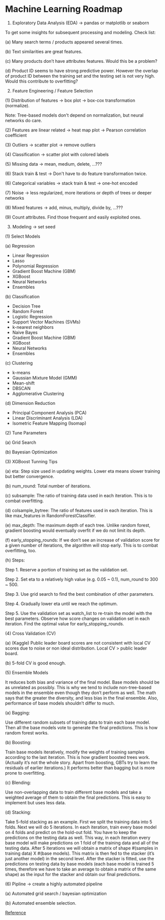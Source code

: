 # Machine Learning Roadmap


1. Exploratory Data Analysis (EDA) -> pandas or matplotlib or seaborn

To get some insights for subsequent processing and modeling. Check list:

(a) Many search terms / products appeared several times.

(b) Text similarities are great features.

(c) Many products don’t have attributes features. Would this be a problem?

(d) Product ID seems to have strong predictive power. However the overlap of product ID between the training set and the testing set is not very high. Would this contribute to overfitting?


2. Feature Engineering / Feature Selection

(1) Distribution of features -> box plot -> box-cox transformation (normalize).

Note: Tree-based models don't depend on normalization, but neural networks do care.

(2) Features are linear related -> heat map plot -> Pearson correlation coefficient

(3) Outliers -> scatter plot -> remove outliers

(4) Classification -> scatter plot with colored labels

(5) Missing data -> mean, medium, delete, ...???

(6) Stack train & test -> Don't have to do feature transformation twice.

(6) Categorical variables -> stack train & test -> one-hot encoded

(7) Noise -> less regularized, more iterations or depth of trees or deeper networks

(8) Mixed features -> add, minus, multiply, divide by, ...???

(9) Count attributes. Find those frequent and easily exploited ones.




3. Modeling -> set seed

(1) Select Models

(a) Regression
- Linear Regression
- Lasso
- Polynomial Regression
- Gradient Boost Machine (GBM)
- XGBoost
- Neural Networks
- Ensembles

(b) Classification
- Decision Tree
- Random Forest
- Logistic Regression
- Support Vector Machines (SVMs)
- k-nearest neighbors
- Naive Bayes
- Gradient Boost Machine (GBM)
- XGBoost
- Neural Networks
- Ensembles

(c) Clustering
- k-means
- Gaussian Mixture Model (GMM)
- Mean-shift
- DBSCAN
- Agglomerative Clustering

(d) Dimension Reduction
- Principal Component Analysis (PCA)
- Linear Discriminant Analysis (LDA)
- Isometric Feature Mapping (Isomap)



(2) Tune Parameters

(a) Grid Search

(b) Bayesian Optimization



(3) XGBoost Tunning Tips

(a) eta: Step size used in updating weights. Lower eta means slower training but better convergence.

(b) num_round: Total number of iterations.

(c) subsample: The ratio of training data used in each iteration. This is to combat overfitting.

(d) colsample_bytree: The ratio of features used in each iteration. This is like max_features in RandomForestClassifier.

(e) max_depth: The maximum depth of each tree. Unlike random forest, gradient boosting would eventually overfit if we do not limit its depth.

(f) early_stopping_rounds: If we don’t see an increase of validation score for a given number of iterations, the algorithm will stop early. This is to combat overfitting, too.

(h) Steps:

Step 1. Reserve a portion of training set as the validation set.

Step 2. Set eta to a relatively high value (e.g. 0.05 ~ 0.1), num_round to 300 ~ 500.

Step 3. Use grid search to find the best combination of other parameters.

Step 4. Gradually lower eta until we reach the optimum.

Step 5. Use the validation set as watch_list to re-train the model with the best parameters. Observe how score changes on validation set in each iteration. Find the optimal value for early_stopping_rounds.



(4) Cross Validation (CV)

(a) (Kaggle) Public leader board scores are not consistent with local CV scores due to noise or non ideal distribution. Local CV > public leader board.

(b) 5-fold CV is good enough.



(5) Ensemble Models

It reduces both bias and variance of the final model. Base models should be as unrelated as possibly. This is why we tend to include non-tree-based models in the ensemble even though they don’t perform as well. The math says that the greater the diversity, and less bias in the final ensemble. Also, performance of base models shouldn’t differ to much.

(a) Bagging: 

Use different random subsets of training data to train each base model. Then all the base models vote to generate the final predictions. This is how random forest works.

(b) Boosting: 

Train base models iteratively, modify the weights of training samples according to the last iteration. This is how gradient boosted trees work. (Actually it’s not the whole story. Apart from boosting, GBTs try to learn the residuals of earlier iterations.) It performs better than bagging but is more prone to overfitting.

(c) Blending: 

Use non-overlapping data to train different base models and take a weighted average of them to obtain the final predictions. This is easy to implement but uses less data.

(d) Stacking:

Take 5-fold stacking as an example. First we split the training data into 5 folds. Next we will do 5 iterations. In each iteration, train every base model on 4 folds and predict on the hold-out fold. You have to keep the predictions on the testing data as well. This way, in each iteration every base model will make predictions on 1 fold of the training data and all of the testing data. After 5 iterations we will obtain a matrix of shape #(samples in training data) X #(base models). This matrix is then fed to the stacker (it’s just another model) in the second level. After the stacker is fitted, use the predictions on testing data by base models (each base model is trained 5 times, therefore we have to take an average to obtain a matrix of the same shape) as the input for the stacker and obtain our final predictions.



(6) Pipline -> create a highly automated pipeline

(a) Automated grid search / bayesian optimization

(b) Automated ensemble selection.


[Reference](https://www.kdnuggets.com/2016/11/rank-ten-precent-first-kaggle-competition.html)
